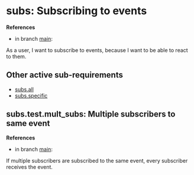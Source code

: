 # subs: Subscribing to events

**References**

- in branch [main](https://github.com/mhatzl/evident/tree/main): 

As a user, I want to subscribe to events, because I want to be able to react to them.

## Other active sub-requirements

- [<req>subs.all](5.a-REQact-subs.all)
- [<req>subs.specific](5.a-REQact-subs.specific)

## subs.test.mult_subs: Multiple subscribers to same event

**References**

- in branch [main](https://github.com/mhatzl/evident/tree/main): 

If multiple subscribers are subscribed to the same event, every subscriber receives the event.

